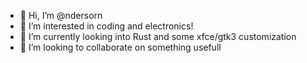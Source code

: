 - 👋 Hi, I’m @ndersorn
- 👀 I’m interested in coding and electronics!
- 🌱 I’m currently looking into Rust and some xfce/gtk3 customization
- 💞️ I’m looking to collaborate on something usefull
